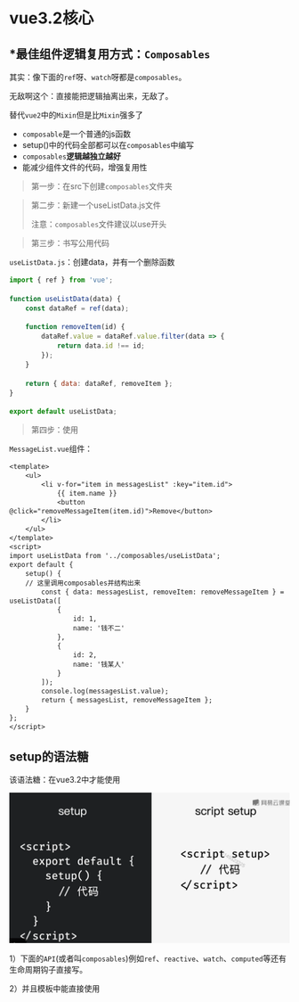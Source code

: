 # vue3.2核心

## *最佳组件逻辑复用方式：`Composables`

其实：像下面的`ref`呀、`watch`呀都是`composables`。

无敌啊这个：直接能把逻辑抽离出来，无敌了。

替代`vue2`中的`Mixin`但是比`Mixin`强多了

* `composable`是一个普通的js函数
* setup()中的代码全部都可以在`composables`中编写
* `composables`**逻辑越独立越好**
* 能减少组件文件的代码，增强复用性

>第一步：在src下创建`composables`文件夹

>第二步：新建一个useListData.js文件
>
>注意：`composables`文件建议以use开头



>第三步：书写公用代码

`useListData.js`：创建data，并有一个删除函数

```js
import { ref } from 'vue';

function useListData(data) {
	const dataRef = ref(data);

	function removeItem(id) {
		dataRef.value = dataRef.value.filter(data => {
			return data.id !== id;
		});
	}

	return { data: dataRef, removeItem };
}

export default useListData;

```



>第四步：使用

`MessageList.vue`组件：

```vue
<template>
	<ul>
		<li v-for="item in messagesList" :key="item.id">
			{{ item.name }}
			<button @click="removeMessageItem(item.id)">Remove</button>
		</li>
	</ul>
</template>
<script>
import useListData from '../composables/useListData';
export default {
	setup() {
    // 这里调用composables并结构出来
		const { data: messagesList, removeItem: removeMessageItem } = useListData([
			{
				id: 1,
				name: '钱不二'
			},
			{
				id: 2,
				name: '钱某人'
			}
		]);
		console.log(messagesList.value);
		return { messagesList, removeMessageItem };
	}
};
</script>

```





## setup的语法糖

该语法糖：在vue3.2中才能使用

![08-setup语法糖](../../前端图片/vue3.2/08-setup语法糖.PNG)

1）下面的`API`(或者叫`composables`)例如`ref`、`reactive`、`watch`、`computed`等还有生命周期钩子直接写。



2）并且模板中能直接使用<script setup>中定义的变量与函数如下图：

<img src="../../前端图片/vue3.2/09-setup语法糖2.PNG" alt="09-setup语法糖2" style="zoom:150%;" />



3）由于无法使用components配置项，引入的组件可以直接使用，无敌👍

![08-setup语法糖3](../../前端图片/vue3.2/08-setup语法糖3.PNG)



### `<script setup>`定义props

注意：默认就有`defineProps`，不需要我们`import`

由于语法糖写法，就不能写`props`配置项了，通过`defineProps`来获取，它接收和`props`配置项一样的参数

示例：

```vue
<template>
	<!--模板中的使用方式不变-->
	<p>
    {{title}}
  </p>
</template>
<script setup>
  const props = defineProps(['title', 'name'])
  
  
  // 在setup中访问props，可以接收defineProps的值
  console.log(props.title);
</script>




<script>
// 如果你没有使用 <script setup>，1.必须要以👇方式声明一下(和vue2一致)2.需要通过setup第一个参数来访问props
export default {
  props: ['title'],
  setup(props) {
    console.log(props.title)
  }
}
</script>
```





### `<script setup>`定义emits

注意：默认就有`defineEmits`，不需要我们`import`

由于语法糖写法也不能使用emits配置项，通过`defineEmits`api来接收`emits`。

>注意：`defineEmits()` 宏**不能**在子函数中使用。如上所示，它必须直接放置在 `<script setup>` 的顶级作用域下。

示例：

```vue
<template>
	<!--模板中触发不变-->
	<button @click="$emit('remove')">
    点我
  </button>
</template>
<script setup>
  const emit = defineEmits(['click', 'remove']);
  
  // setup中使用,通过defineEmits的返回值
  function handleClick() {
    emit('click')
  }
</script>


<script>
// 如果没有使用setup语法糖，1.需要声明emits 2.需要在setup函数的第二个参数来访问emit
export default {
  emits: ['enlarge-text'],
  setup(props, ctx) {
    ctx.emit('enlarge-text')
  }
}
</script>
```



**事件校验**：

和对 props 添加类型校验的方式类似，所有触发的事件也可以使用对象形式来描述。

要为事件添加校验，那么事件可以被赋值为一个函数，接受的参数就是抛出事件时传入 `emit` 的内容，返回一个布尔值来表明事件是否合法。

示例：

```vue
<script setup>
const emit = defineEmits({
  // 没有校验
  click: null,

  // 校验 submit 事件
  submit: ({ email, password }) => {
    if (email && password) {
      return true
    } else {
      console.warn('Invalid submit event payload!')
      return false
    }
  }
})

function submitForm(email, password) {
  emit('submit', { email, password })
}
</script>
```





### `<script setup>`中的slots和attrs

对于setup(props,  context)函数中的`context.slots`和`context.attrs`有以下俩api：

![08-setup语法糖4](../../前端图片/vue3.2/08-setup语法糖4.PNG)



### 注册组件

在`<script setup>`中，import进来的组件，直接可以在template中使用，而不是像`vue2`中一样需要components注册一下

示例：

```vue
<script setup>
import ComponentA from './ComponentA.vue'
</script>

<template>
  <ComponentA />
</template>
```







# 各种`composables`

## setup()

setup函数作为开始的起点。

语法：

```vue
<template>
	...
</template>
<script>
  // 注意setup中返回的结果，可以直接在template中使用
	setup() {
    return {
      xxx
    }
  }
</script>
```



## toRefs()函数

toRefs函数的作用，是将一个非响应式的对象转换成一个响应式的对象。

示例：

```vue
<script>
	setup(props) {
    // 将props对象，包装为响应式对象
    const {title} = toRefs(props);
  }
</script>
```

### toRef()函数

toRef()函数能够将一个对象中的某个值转换成响应式数据

语法：

```js
toRef(对象, 属性名)
```





示例：

```vue
<script>
	setup(props) {
    // 将props下的title属性包装成响应式的
    const title = toRef(props, 'title');
  }
</script>
```



## ref()函数

ref(参数)函数接收一个任意类型的参数，会将参数包装成响应式数据然后返回。

作用：用来替代`data`配置项

>一般来说它是用于代替data配置项中的基础类型数据（but它也可以处理引用类型的数据）

语法：

```vue
<template>
	<p>
    <!--注意：模板中不需要.value来访问-->
    {{num}}
  </p>
</template>
<script>
	import {ref} from 'vue';
  setup() {
    let str = '字符串';
		const num = ref(0);
    const s= ref( str);
    
    // 访问数据
    num.value
    
    // 注意响应式数据和原始数据不相等
    str === s.value; // false
    
    return {num}
  }
</script>
```

注意点：

1. 在setup中ref包裹的变量都需要通过`.value`来访问
2. 在模板`template`中会被自动”解包“，可以直接进行访问而不需要`.value`
3. 跟响应式对象不同，当 ref 作为**响应式数组或像 `Map` 这种原生集合类型的元素被访问时，不会进行解包**。
4. ref解包，只会作用于顶层属性

解包问题示例：

```js
const object = { foo: ref(1) }
```

下面的表达式将不会像预期一样执行：

```js
{{ object.foo + 1 }}
```

解决办法：直接进行结构，将ref包裹的响应式数据置于顶层

```js
const { foo } = object;
{{ foo + 1 }} // 可以像预期一样工作
```





## reactive()函数

reactive函数和ref函数类似，但是它只接受一个对象类型的数组，也是将参数包装成响应式然后进行返回。

作用：也是用来替代`data`配置项的

>注意，reactive函数是用来替代data配置项中的**引用数据类型的**

>tips：和ref相比，reactive适合在一次性定义大量数据的地方使用，例如表单数据。**而且reactive定义的数据不需要`.value`来访问**（当然我们可以直接ref一把梭一🤣）

语法：

```vue
<template>
	<p>
    {{obj.a}}
  </p>
</template>

<script>
import {reactive} from 'vue';
setup() {
  const obj = reactive({a: 1, b: 2});
  const arr = reactive([1, 2, 3, 4]);
  
  
  return {obj}
}
</script>
```



注意：（来自官网）

1. 仅对对象类型有效（对象、数组和 `Map`、`Set` 这样的[集合类型](https://developer.mozilla.org/zh-CN/docs/Web/JavaScript/Reference/Global_Objects#使用键的集合对象)），而对 `string`、`number` 和 `boolean` 这样的 [原始类型](https://developer.mozilla.org/zh-CN/docs/Glossary/Primitive) 无效。

2. 因为 Vue 的响应式系统是通过属性访问进行追踪的，**因此我们必须始终保持对该响应式对象的相同引用**。这意味着我们不可以随意地“替换”一个响应式对象，因为这将导致对初始引用的响应性连接丢失：

   ```js
   let state = reactive({ count: 0 })
   
   // 上面的引用 ({ count: 0 }) 将不再被追踪（响应性连接已丢失！）
   state = reactive({ count: 1 })
   
   // 如果将响应式对象中的基础类型数据结构出来，则会导致count丢失响应性
   let { count } = state;
   count += 1; // 不会影响到state.count的值
   
   state2 = reactive({count: {a:1}});
   // 如果结构的是一个对象，则不会有问题
   let {count} = state2;
   ```

   





## computed()函数

作用：computed函数用来定义计算属性，它就是用来替代`computed`配置项的。

>computed函数返回的是一个ref对象，所以computed()返回对象的使用和注意点都是和ref一致的

语法：

```vue
<template>


</template>
<script>
	import {computed} from 'vue';
  setup() {
    // computed函数接收一个没有参数的回调
    const search = computed(() => {
      return .....;
    })
    
    // 访问也需要.value
    console.log(search.value);
    
    return {search}
  }
</script>
```

注意：

1. **computed和ref定义出的数据，在访问方式上是一样的。**

2. **computed一定要依赖一个响应式数据，否则会导致computed永远不更新的问题**

   示例：

   ```js
   const now = computed(() => Date.now())
   // 这个now就永远不会改变，应为Date.now()不是一个响应式数据
   ```



**可写计算属性**

计算属性默认是只读的。当你尝试修改一个计算属性时，你会收到一个运行时警告。只在某些特殊场景中你可能才需要用到“可写”的属性，你可以通过同时提供 getter 和 setter 来创建：

**注意，可写的计算属性我觉得是不建议使用的，究其根本其实是计算属性最好只是源数据的快照，最好不要出现副作用（有副作用的我们可以用watch）**

```vue
<script setup>
import { ref, computed } from 'vue'

const firstName = ref('John')
const lastName = ref('Doe')

const fullName = computed({
  // getter
  get() {
    return firstName.value + ' ' + lastName.value
  },
  // setter
  set(newValue) {
    // 注意：我们这里使用的是解构赋值语法
    [firstName.value, lastName.value] = newValue.split(' ')
  }
})
</script>
```









## watch()函数

作用：watch函数用来替代vue2中的`watch`配置项

watch函数的使用有很多注意项，我们一点一点来看。

### 第一种：监听普通数据类型的`ref`

```vue
<script>
  import {watch} from 'vue';
	setup() {
    const searchTerm = ref("");
    
    // 1.直接监听 ref返回的值1
    watch(searchTerm, (newVal, oldVal) => {
      console.log('新值', newVal);
      console.log('旧值', oldVal);
    })
    // 这两种写法功能一样
    
    //2.监听.value 需要写成一个回调方式 
    watch(()=>searchTerm.value, (newVal, oldVal) => {
      console.log('新值', newVal);
      console.log('旧值', oldVal);
    })
  }
</script>
```



### 第二种：监听对象类型中的基本类型的`ref`

watch()函数的第一个参数需要写成回调函数写法。

示例：

```vue
<script>
  import {watch} from 'vue';
	setup() {
    const searchTerm = ref(
      {
        id: 1,
        name: '钱不二'
      }
    );
    
    
    //监听对象属性，需要写成一个回调方式 
    watch(()=>searchTerm.value.name, (newVal, oldVal) => {
      console.log('新值', newVal);
      console.log('旧值', oldVal);
    })
  }
</script>
```



### 第三种：直接监听整个对象的ref

watch()函数，需要传递第三个参数作为配置项，开启深度监视

示例：

```vue
<script>
  import {watch} from 'vue';
	setup() {
    const searchTerm = ref(
      {
        id: 1,
        name: '钱不二'
      }
    );
    
    
    //1.只单纯监听整个对象，对返回值没有要求的情况
    watch(()=>searchTerm.value, (newVal, oldVal) => {			
      // 注意这里两个值是一样的，虽然监听到了修改，但是对象的引用地址值没改变，newVal === oldVal 
      console.log('新值', newVal);
      console.log('旧值', oldVal);
    },
    {
      deep: true
    })
    
    
    // 2.如果想要获取newVal和oldVal的改变，需要将第一个参数返回的对象进行深克隆，深克隆可以使用lodash库或者自己封装
    watch(()=>JSON.parse(JSON.strigfy(searchTerm.value)), (newVal, oldVal) => {			
      // 此时，newVal和oldVal就是两个不同的值
      console.log('新值', newVal);
      console.log('旧值', oldVal);
    },
    {
      deep: true
    })
  }
</script>
```

注意:**上面方法2：watch()函数的第一个参数，是一个回调，回调的返回值，必须是深克隆的一个对象。**



### 第四种：同时监听多个数值

可以将第一个参数写成一个数组的形式。

示例：

```vue
<script>
  import {watch} from 'vue';
	setup() {
    const searchTerm = ref(
      {
        id: 1,
        name: '钱不二'
      }
    );
    
    
    //第一个参数写成一个数组形式
    watch([
      ()=>searchTerm.value.name,
      ()=>searchTerm.value.id
    ], (newVal, oldVal) => {
      console.log('新值', newVal);
      console.log('旧值', oldVal);
    })
  }
</script>
```





### watch的配置项

在`watch(source, callback, options)`可以接受三个参数，最后一个options参数可以对watch的一些行为进行配置

watch的options常用的有三个：`immediate`、`deep`、`flush`

接下来一一进行介绍：

一：`immediate`

作用：立即让watch进行监听

原因：**`watch` 默认是懒执行的**：仅当数据源变化时，才会执行回调。但在某些场景中，我们希望在创建侦听器时，立即执行一遍回调。举例来说，我们想请求一些初始数据，然后在相关状态更改时重新请求数据。

示例：

```js
watch(source, (newValue, oldValue) => {
  // 立即执行，且当 `source` 改变时再次执行
}, { immediate: true })
```



二：`deep`

作用：开启深度监听

```js
watch(source, (newValue, oldValue) => {
  
}, { deep: true })
```

>注意：深度侦听需要遍历被侦听对象中的所有嵌套的属性，当用于大型数据结构时，开销很大。因此请只在必要时才使用它，并且要留意性能。



三：`flush`

作用：能让`watch`访问更新后的`dom`

原因：当你更改了响应式状态，它可能会同时触发`Vue` 组件更新和侦听器回调。但是默认情况下，用户创建的侦听器回调，都会在 Vue 组件更新**之前**被调用。这意味着你在侦听器回调中访问的 DOM 将是被 Vue 更新**之前**的状态。

如果想在侦听器回调中能访问被 Vue 更新**之后**的 DOM，你需要指明 `flush: 'post'` 选项：

```js
watch(source, callback, {
  flush: 'post'
})

watchEffect(callback, {
  flush: 'post'
})

// 注意后置刷新的watchEffect函数还有个专门的API交watchPostEffect()
import { watchPostEffect } from 'vue'

watchPostEffect(() => {
  /* 在 Vue 更新后执行 */
})
```





### 停止侦听器watch

正常使用情况下，watch是同步调用的，会自动绑定在组件实例身上，**随着组件实例的创建而创建，销毁而自动停止**。因此，在大多数情况下，你无需关心怎么停止一个侦听器



一个关键点是，侦听器必须用**同步**语句创建：如果用异步回调创建一个侦听器，那么它不会绑定到当前组件上，你必须手动停止它，以防内存泄漏。如下方这个例子：

```vue
<script setup>
import { watchEffect } from 'vue'

// 它会自动停止
watchEffect(() => {})

// ...这个则不会！
setTimeout(() => {
  watchEffect(() => {})
}, 100)
</script>
```



如果要停止一个侦听器，请调用watch返回的函数

```js
const unwatch = watchEffect(() => {})

// ...当该侦听器不再需要时
unwatch()
```







## `watchEffect()`函数

`wacthEffect()`跟watch()的作用基本一样，用于监听响应性数据的变化，并根据变化做出一些相应的业务逻辑，例如请求远程服务数据。

>`watchEffect`是会自动侦听函数中的响应式数据，当响应式数据改变时，就会重新调用一遍回调

语法：

```js
import {watchEffect,ref} from 'vue'
const options = ref({
  title: '1',
  name: '2'
})

watchEffect(() => {
  // 一旦回调函数中的值有变化，该回调就会重新执行一次
  console.log(options.value.title)
  console.log(options.value.name)
})
```

注意：**watchEffect()函数在第一次渲染时会调用第一次**，随后根据回调函数中的值决定调用次数

使用场景：

![06-watchEffect](../../前端图片/vue3.2/06-watchEffect.PNG)

像分页功能，就可以使用watchEffect()



## watchEffect和watch收尾工作

watchEffect的收尾工作：

```js
watchEffect((onInvalidate)=> {
  onInvalidate(() => {
    console.log('做一些收尾工作...');
  })
})
```

watch的收尾工作：

```js
watch(
	()=>options.value.title,
  (newVal, oldVal, onInvalidate) => {
			onInvalidate(() => {
        console.log('做一些收尾工作...');
      })
  }
)
```

注意：**onInvalidate()会在下次监听代码执行后执行**

简单来说：就是第一次监听到数据改变`onInvalidate()`不会执行，第二次监听到数据改变后执行`onInvalidate()`





## 模板引用(获取`dom`引用)

为了通过组合式` API `获得该模板引用，我们需要声明一个同名的 ref

>注意：和ref()响应式数据那个同名，但是必须要传入null且与template中的ref同名

```vue
<script setup>
import { ref, onMounted } from 'vue'

// 声明一个 ref 来存放该元素的引用
// 必须和模板里的 ref 同名
const input = ref(null)

onMounted(() => {
  input.value.focus()
})
</script>

<template>
  <input ref="input" />
</template>
```



注意，你只可以**在组件挂载后**才能访问模板引用。如果你想在模板中的表达式上访问 `input`，在初次渲染时会是 `null`。这是因为在初次渲染前这个元素还不存在呢！

如果你需要侦听一个模板引用 ref 的变化，确保考虑到其值为 `null` 的情况：

```js
watchEffect(() => {
  if (input.value) {
    input.value.focus()
  } else {
    // 此时还未挂载，或此元素已经被卸载（例如通过 v-if 控制）
  }
})
```



### v-for中的模板引用

>需要 v3.2.25 及以上版本

当在 `v-for` 中使用模板引用时，对应的 ref 中包含的值是一个数组，它将在元素被挂载后包含对应整个列表的所有元素：

```vue
const list = ref([
  /* ... */
])

const itemRefs = ref([])

onMounted(() => console.log(itemRefs.value))
</script>

<template>
  <ul>
    <li v-for="item in list" ref="itemRefs">
      {{ item }}
    </li>
  </ul>
</template>
```



### 组件的ref

模板引用也可以被用在一个子组件上。这种情况下引用中获得的值是组件实例：

```vue
<script setup>
import { ref, onMounted } from 'vue'
import Child from './Child.vue'

const child = ref(null)

onMounted(() => {
  // child.value 是 <Child /> 组件的实例
})
</script>

<template>
  <Child ref="child" />
</template>
```

如果一个子组件使用的是选项式` API `或没有使用 `<script setup>`，被引用的组件实例和该子组件的 `this` 完全一致，这意味着父组件对子组件的每一个属性和方法都有完全的访问权(**注意这里必须父子组件都要是选项式`API`或没有使用 `<script setup>`**)。这使得在父组件和子组件之间创建紧密耦合的实现细节变得很容易，当然也因此，应该只在绝对需要时才使用组件引用。大多数情况下，**你应该首先使用标准的 props 和 emit 接口来实现父子组件交互**。



如果使用了 `<script setup>`，我们可以通过`defineExpose`方法来暴露指定内容给父组件

示例：

```vue
<script setup>
import { ref } from 'vue'

const a = 1
const b = ref(2)
const add = () => {
  a += 1;
}
// 像 defineExpose 这样的编译器宏不需要导入
defineExpose({
  a,
  b,
  add // 暴露一个方法
})
</script>
```







# 其他注意点

## 将普通props数据转换为响应式的(toRefs)

我的建议是：传递的props如果使用解构赋值语法从props中取值，都要用`toRefs()`包裹一下`props`

示例：

```js
const {xx} = toRefs(props)
```





如果：在setup函数接收的`props`对象，整体是一个响应式的对象。想要监听时需要通过`props.value.xxx`来监听，如果使用了**解构赋值语法**那么就会丢失响应性，需要`toRefs`来包装。

注意：**如果使用结构赋值语法，要使用`toRefs`**

解决办法：使用`toRefs()`函数

示例：

```vue
<--!父组件-->
<Item title='标题' />

  // 子组件
<script>
	import { toRefs } from 'vue';
  props:['title']
  setup(props) {
    // 这也props就会变为响应式的了
    const {titlel} = toRefs(props);
  }
</script>
```



如果：父组件在传递数据时，**传递的是响应性数据**(用ref或reactive修饰过的)那么传递到**子组件中的props也是响应性数据。**

注意：使用解构赋值任然有响应性的（只有对象和数组类型的可以，基本类型还是要用toRefs包裹一下）



## 自定义事件(emit)

由于setup函数中没有this，所以无法通过this访问接收到的`emits:['customEvent']`，但是可以通过setup()第二个参数访问到。

示例：

```vue
<template>
	<div @click="$emit('customEvent')">
    模板中使用的方式没有改变
  </div>
</template>

<script>
	emits:['customEvent'],
  setup(props, context) {
    // 调用通过context.emit来触发
    context.emit('customEvent');
  }
</script>
```



## 生命周期钩子

和vue2中的区别，生命周期前面都加上了`on`。并且都变成了要给函数。

![07-vue3.2生命周期](../../前端图片/vue3.2/07-vue3.2生命周期.PNG)

![07-vue3.2生命周期2](../../前端图片/vue3.2/07-vue3.2生命周期2.PNG)

注意：由于`setup`函数执行的周期就是在`beforeCreate`和`created`之间，所以这两个生命周期的逻辑直接写在`setup`函数中就行。



例如：

```js
// mounted变为
onMounted(() => {
  // 业务代码
})
```



## provide和inject的替代

provide和inject配置项，在vue2中是用来给嵌套多级的组件传递数据的。在vue3中，这俩变成了两个函数。

示例：**传递非响应式数据。**

```vue
<template>
	<!--最外层组件-->
	<Item />
</template>
<script>
	import { provide } from 'vue';
  setup() {
    const movie = {
      title: '电影'
    }
    // provide传递两个参数，第一个为参数名，第二个为实际传递的参数。
    provide(title, movie.title)
  }
</script>


<script>
  // 最内层组件
	import { inject } from 'vue';
  setup() {
    // 接收到provide传递的title
    const title = inject('title');
    return {title};
  }
</script>
```



如果想要传递响应性数据：还是有响应式数据的通病，建议使用toRef或者toRefs处理一下

示例：

```vue
<template>
	<!--最外层组件-->
	<Item />
</template>
<script>
	import { provide,ref，toRef } from 'vue';
  setup() {
    const movie = ref({
      title: '电影'
    })
    // 1.传递整个对象，那么可以是响应性的
    // provide(movie, movie.value)
    
    // 2.如果传递对象中的一个值,这也就会丢失响应性(响应式数据传递的通病)需要使用toRef
    // provide(title, movie.value.title);
    
    // 3.上面第二条的改进版,使用toRef包装一下
    provide(title, toRef(movie.value, movie.value.title));
  }
</script>


<script>
  // 最内层组件
	import { inject } from 'vue';
  setup() {
    // 接收到provide传递的title
    const title = inject('title');
    return {title};
  }
</script>
```



## context的solts属性

该属性和渲染函数有关，可以去官网看一看。

## context的attrs属性

context是setup函数的第二个参数。

attrs属性用于替换vue2中的this.$attrs，功能一致都是为了访问，传递但没有接收的`props`

示例：

```vue
<template>
	<!--父组件-->
	<AutoFocus name="钱不二"></AutoFocus>
</template>



// 子组件
<template>
	<input type="text" ref="inputControl" />
</template>
<script>
import { onMounted, ref } from 'vue';
export default {
	setup(props, { attrs }) {
    // 通过attrs来访问name
		console.log(attrs);
	}
};
</script>

```

注意：attrs对象本身是相应性的，但是它里面的数据不是。它也有响应式数据的通病，想要有响应式需要`toRefs`或`toRef`







## 自定义组件的v-model(`vue3.2`)

我们可以先看一下`vue2`的，默认自定义组件绑定v-model后的样子：

```vue
<CustomInput v-model="searchText" />
<!-- 默认会变成下面的样子 -->
<CustomInput :value="searchText"  @input="(val) => {searchText = val}"/>
```

子组件对应代码：

```vue
<template>
  <input
    :value="value"
    @input="$emit('input', $event.target.value)"
  />
</template>
<script>
	export default {
    props: {
      value: {}
    }
  }
</script>
```



---

`vue3.2`的自定义组件双向绑定，原理基本一致，名字改变了而已：

```vue
<CustomInput v-model="searchText" />
<!-- 默认会变成下面的样子 -->
<CustomInput
  :modelValue="searchText"
  @update:modelValue="newValue => searchText = newValue"
/>
```

子组件对应代码：

```vue
<!-- CustomInput.vue -->
<script setup>
defineProps(['modelValue'])
defineEmits(['update:modelValue'])
</script>

<template>
  <input
    :value="modelValue"
    @input="$emit('update:modelValue', $event.target.value)"
  />
</template>
```



**利用计算属性来简化上面的内容:**

```vue
<!-- CustomInput.vue -->
<script setup>
import { computed } from 'vue'
const props = defineProps(['modelValue'])
const emit = defineEmits(['update:modelValue'])
const value = computed({
  get() {
    return props.modelValue;
  },
  set(newValue) {
    return emit('update:modelValue', newValue)
  }
})
</script>

<template>
  <input
   	v-model="value"
  />
</template>
```





**v-model的参数**：

默认情况下，`v-model` 在组件上都是使用 `modelValue` 作为 prop，并以 `update:modelValue` 作为对应的事件。我们可以通过给 `v-model` 指定一个参数来更改这些名字：

```vue
<MyComponent v-model:title="bookTitle" />

<!-- MyComponent.vue -->
<script setup>
defineProps(['title'])
defineEmits(['update:title'])
</script>

<template>
  <input
    type="text"
    :value="title"
    @input="$emit('update:title', $event.target.value)"
  />
</template>
```





**自定义组件的多个v-model绑定**：

利用上面的`v-model`参数，我们可以在自定义组件身上创建多个`v-model`

示例：

```vue
<UserName
  v-model:first-name="first"
  v-model:last-name="last"
/>

<!-- UserName组件内容 -->
<script setup>
defineProps({
  firstName: String,
  lastName: String
})

defineEmits(['update:firstName', 'update:lastName'])
</script>

<template>
  <input
    type="text"
    :value="firstName"
    @input="$emit('update:firstName', $event.target.value)"
  />
  <input
    type="text"
    :value="lastName"
    @input="$emit('update:lastName', $event.target.value)"
  />
</template>
```





### 自定义组件v-model的修饰符

在学习输入绑定时，我们知道了 `v-model` 有一些[内置的修饰符](https://cn.vuejs.org/guide/essentials/forms.html#modifiers)，例如 `.trim`，`.number` 和 `.lazy`。在某些场景下，你可能想要一个自定义组件的 `v-model` 支持自定义的修饰符。

组件的 `v-model` 上所添加的修饰符，可以通过 `modelModifiers` prop 在组件内访问到。在下面的组件中，我们声明了 `modelModifiers` 这个 prop，它的默认值是一个空对象



核心：`modelModifers`配置项，可以提供一个判断条件，来根据条件进行一些副作用



```vue
<Child v-model.capitalize="value" ref="child"></Child>


<!-- 子组件 -->
<template>
	<div>
		<input type="text" :value="modelValue" @input="emitValue" />
	</div>
</template>

<script setup>
import {computed} from 'vue';
const props = defineProps({
	modelValue: String,
	modelModifiers: {
		default: () => {}
	}
});
const emit = defineEmits(['update:modelValue']);
console.log('修饰符', props.modelModifiers); //{capitalize: true}

function emitValue(e) {
	let value = e.target.value;
	if (props.modelModifiers.capitalize) {
		value = value.charAt(0).toUpperCase() + value.slice(1);
	}
	return emit('update:modelValue', value);
}
</script>

```

